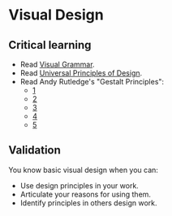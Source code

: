 Visual Design
=============

Critical learning
-----------------

* Read [Visual Grammar](http://amzn.to/aT3zuv).
* Read [Universal Principles of Design](http://amzn.to/NYddly).
* Read Andy Rutledge's "Gestalt Principles":
  * [1](http://www.andyrutledge.com/gestalt-principles-1-figure-ground-relationship.php)
  * [2](http://www.andyrutledge.com/gestalt-principles-2-similarity.php)
  * [3](http://www.andyrutledge.com/gestalt-principles-3.php)
  * [4](http://www.andyrutledge.com/common-fate.php)
  * [5](http://www.andyrutledge.com/closure.php)

Validation
----------

You know basic visual design when you can:

* Use design principles in your work.
* Articulate your reasons for using them.
* Identify principles in others design work.

